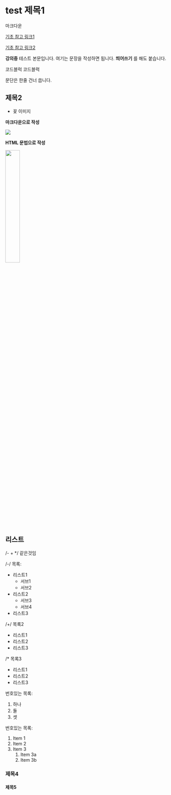 # **test** 제목1

마크다운

[기초 참고 링크1](http://developer.gaeasoft.co.kr/development-guide/markdown/markdown-introduce/)

[기초 참고 링크2](https://guides.github.com/features/mastering-markdown/)

**강의중** 테스트 본문입니다. 여기는 문장을 작성하면 됩니다.
__띄어쓰기__ 를 해도 붙습니다.

  코드블럭  코드블럭

문단은 한줄 건너 씁니다.

## 제목2

- 꽃 이미지

**마크다운으로 작성** 

![](https://t1.daumcdn.net/cfile/blog/993CFE4E5D64978514)


**HTML 문법으로 작성**

<img src="https://t1.daumcdn.net/cfile/blog/993CFE4E5D64978514"
width="30%">



## 리스트
/- + */ 같은것임

/-/ 목록:
  - 리스트1
      - 서브1
      - 서브2
  - 리스트2
      - 서브3
      - 서브4
  - 리스트3

/+/ 목록2
  + 리스트1
  + 리스트2
  + 리스트3

/*  목록3
  * 리스트1
  * 리스트2
  * 리스트3

 번호있는 목록:
  1. 하나
  2. 둘
  3. 셋


  번호있는 목록:
1. Item 1
1. Item 2
1. Item 3
   1. Item 3a
   1. Item 3b





### 제목4







#### 제목5









